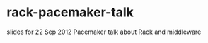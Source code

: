 rack-pacemaker-talk
===================

slides for 22 Sep 2012 Pacemaker talk about Rack and middleware